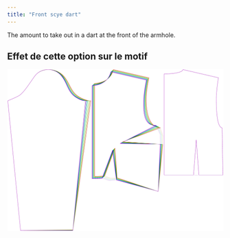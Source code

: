 ```yaml
---
title: "Front scye dart"
---
```


The amount to take out in a dart at the front of the armhole.

## Effet de cette option sur le motif

![This image shows the effect of this option by superimposing several variants that have a different value for this option](breanna_frontscyedart_sample.svg "Effect of this option on the pattern")
